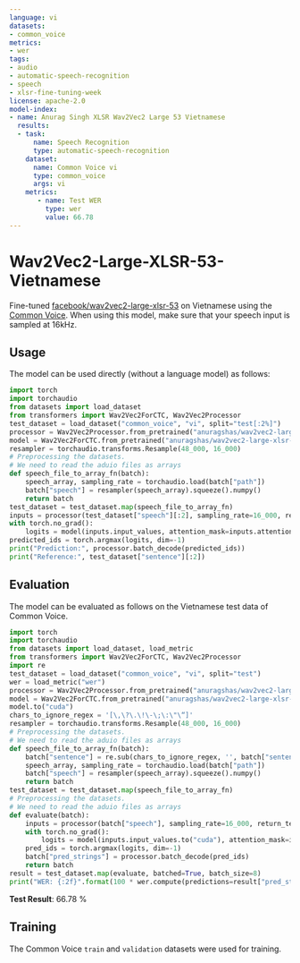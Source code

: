```yaml
---
language: vi
datasets:
- common_voice 
metrics:
- wer
tags:
- audio
- automatic-speech-recognition
- speech
- xlsr-fine-tuning-week
license: apache-2.0
model-index:
- name: Anurag Singh XLSR Wav2Vec2 Large 53 Vietnamese
  results:
  - task: 
      name: Speech Recognition
      type: automatic-speech-recognition
    dataset:
      name: Common Voice vi
      type: common_voice
      args: vi
    metrics:
       - name: Test WER
         type: wer
         value: 66.78
---
```

# Wav2Vec2-Large-XLSR-53-Vietnamese
Fine-tuned [facebook/wav2vec2-large-xlsr-53](https://huggingface.co/facebook/wav2vec2-large-xlsr-53) on Vietnamese using the [Common Voice](https://huggingface.co/datasets/common_voice).
When using this model, make sure that your speech input is sampled at 16kHz.
## Usage
The model can be used directly (without a language model) as follows:
```python
import torch
import torchaudio
from datasets import load_dataset
from transformers import Wav2Vec2ForCTC, Wav2Vec2Processor
test_dataset = load_dataset("common_voice", "vi", split="test[:2%]")
processor = Wav2Vec2Processor.from_pretrained("anuragshas/wav2vec2-large-xlsr-53-vietnamese")
model = Wav2Vec2ForCTC.from_pretrained("anuragshas/wav2vec2-large-xlsr-53-vietnamese")
resampler = torchaudio.transforms.Resample(48_000, 16_000)
# Preprocessing the datasets.
# We need to read the aduio files as arrays
def speech_file_to_array_fn(batch):
    speech_array, sampling_rate = torchaudio.load(batch["path"])
    batch["speech"] = resampler(speech_array).squeeze().numpy()
    return batch
test_dataset = test_dataset.map(speech_file_to_array_fn)
inputs = processor(test_dataset["speech"][:2], sampling_rate=16_000, return_tensors="pt", padding=True)
with torch.no_grad():
    logits = model(inputs.input_values, attention_mask=inputs.attention_mask).logits
predicted_ids = torch.argmax(logits, dim=-1)
print("Prediction:", processor.batch_decode(predicted_ids))
print("Reference:", test_dataset["sentence"][:2])
```
## Evaluation
The model can be evaluated as follows on the Vietnamese test data of Common Voice.
```python
import torch
import torchaudio
from datasets import load_dataset, load_metric
from transformers import Wav2Vec2ForCTC, Wav2Vec2Processor
import re
test_dataset = load_dataset("common_voice", "vi", split="test")
wer = load_metric("wer")
processor = Wav2Vec2Processor.from_pretrained("anuragshas/wav2vec2-large-xlsr-53-vietnamese")
model = Wav2Vec2ForCTC.from_pretrained("anuragshas/wav2vec2-large-xlsr-53-vietnamese")
model.to("cuda")
chars_to_ignore_regex = '[\,\?\.\!\-\;\:\"\“]'
resampler = torchaudio.transforms.Resample(48_000, 16_000)
# Preprocessing the datasets.
# We need to read the aduio files as arrays
def speech_file_to_array_fn(batch):
    batch["sentence"] = re.sub(chars_to_ignore_regex, '', batch["sentence"]).lower()
    speech_array, sampling_rate = torchaudio.load(batch["path"])
    batch["speech"] = resampler(speech_array).squeeze().numpy()
    return batch
test_dataset = test_dataset.map(speech_file_to_array_fn)
# Preprocessing the datasets.
# We need to read the aduio files as arrays
def evaluate(batch):
    inputs = processor(batch["speech"], sampling_rate=16_000, return_tensors="pt", padding=True)
    with torch.no_grad():
        logits = model(inputs.input_values.to("cuda"), attention_mask=inputs.attention_mask.to("cuda")).logits
    pred_ids = torch.argmax(logits, dim=-1)
    batch["pred_strings"] = processor.batch_decode(pred_ids)
    return batch
result = test_dataset.map(evaluate, batched=True, batch_size=8)
print("WER: {:2f}".format(100 * wer.compute(predictions=result["pred_strings"], references=result["sentence"])))
```
**Test Result**: 66.78 % 
## Training
The Common Voice `train` and `validation` datasets were used for training.